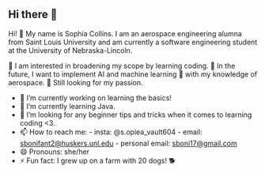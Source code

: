 ## Hi there 👋

<!--
**sc011ins/sc011ins** is a ✨ _special_ ✨ repository because its `README.md` (this file) appears on your GitHub profile.
-->

Hi! 👋 My name is Sophia Collins. I am an aerospace engineering alumna from Saint Louis University and am currently a software engineering student at the University of Nebraska-Lincoln.

👾 I am interested in broadening my scope by learning coding. 🚀 In the future, I want to implement AI and machine learning 🤖 with my knowledge of aerospace. 🔭 Still looking for my passion. 

- 🔭 I’m currently working on learning the basics!
- 🌱 I’m currently learning Java.
- 🤔 I’m looking for any beginner tips and tricks when it comes to learning coding <3.
- 📫 How to reach me: 
      - insta: @s.opiea_vault604
      - email: sbonifant2@huskers.unl.edu
      - personal email: sboni17@gmail.com
- 😄 Pronouns: she/her
- ⚡ Fun fact: I grew up on a farm with 20 dogs! 🐕
